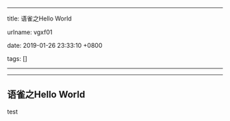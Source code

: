 
---

title: 语雀之Hello World

urlname: vgxf01

date: 2019-01-26 23:33:10 +0800

tags: []

---
---

<a name="c36ff178"></a>
## 语雀之Hello World

test

